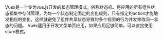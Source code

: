 Vuex是一个专为vue.js开发的状态管理模式，俗称状态机。将应用的所有组件状态都集中存储管理，为每一个状态制定固定的变化规则，只有指定的action才能触发相应的变化，这样就避免了组件共享状态导致的多个视图的行为并发修改同一状态的问题。
Vuex适用于开发大型单页应用，如果应用足够简单，可以直接使用store模式。


